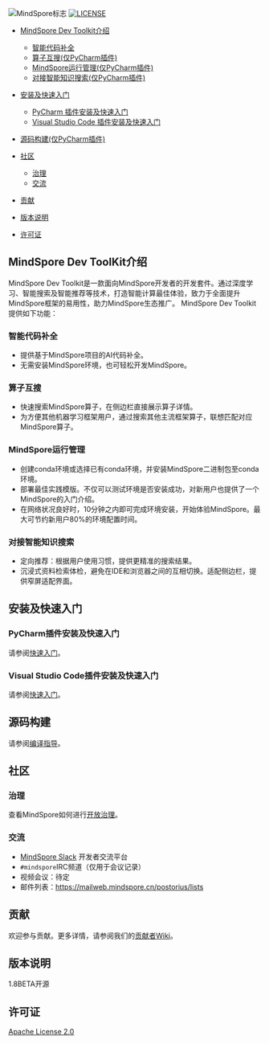 ![MindSpore标志](https://gitee.com/mindspore/mindspore/raw/master/docs/MindSpore-logo.png "MindSpore logo")
[![LICENSE](https://img.shields.io/github/license/mindspore-ai/mindspore.svg?style=flat-square)](https://github.com/mindspore-ai/mindspore/blob/master/LICENSE)

<!-- TOC -->

* [MindSpore Dev Toolkit介绍](#mindspore-dev-toolkit介绍)
  
    * [智能代码补全](#智能代码补全)
    * [算子互搜(仅PyCharm插件)](#算子互搜)
    * [MindSpore运行管理(仅PyCharm插件)](#mindspore运行管理)
    * [对接智能知识搜索(仅PyCharm插件)](#对接智能知识搜索)


* [安装及快速入门](#安装及快速入门)

    * [PyCharm 插件安装及快速入门](#pycharm插件安装及快速入门)
    * [Visual Studio Code 插件安装及快速入门](#visual-studio-code插件安装及快速入门)

* [源码构建(仅PyCharm插件)](#源码构建)
* [社区](#社区)

    * [治理](#治理)
    * [交流](#交流)

* [贡献](#贡献)
* [版本说明](#版本说明)
* [许可证](#许可证)

<!-- /TOC -->

## MindSpore Dev ToolKit介绍

MindSpore Dev Toolkit是一款面向MindSpore开发者的开发套件。通过深度学习、智能搜索及智能推荐等技术，打造智能计算最佳体验，致力于全面提升MindSpore框架的易用性，助力MindSpore生态推广。
MindSpore Dev Toolkit提供如下功能：

### 智能代码补全

* 提供基于MindSpore项目的AI代码补全。
* 无需安装MindSpore环境，也可轻松开发MindSpore。

### 算子互搜

* 快速搜索MindSpore算子，在侧边栏直接展示算子详情。
* 为方便其他机器学习框架用户，通过搜索其他主流框架算子，联想匹配对应MindSpore算子。

### MindSpore运行管理

* 创建conda环境或选择已有conda环境，并安装MindSpore二进制包至conda环境。
* 部署最佳实践模版。不仅可以测试环境是否安装成功，对新用户也提供了一个MindSpore的入门介绍。
* 在网络状况良好时，10分钟之内即可完成环境安装，开始体验MindSpore。最大可节约新用户80%的环境配置时间。

### 对接智能知识搜索

* 定向推荐：根据用户使用习惯，提供更精准的搜索结果。
* 沉浸式资料检索体检，避免在IDE和浏览器之间的互相切换。适配侧边栏，提供窄屏适配界面。

## 安装及快速入门

### PyCharm插件安装及快速入门

请参阅[快速入门](https://gitee.com/mindspore/ide-plugin/blob/master/MindSpore%20Dev%20Toolkit%20快速入门指南.md)。

### Visual Studio Code插件安装及快速入门

请参阅[快速入门](https://gitee.com/mindspore/ide-plugin/blob/master/MindSpore%20Dev%20Toolkit-vscode%20快速入门指南.md)。

## 源码构建

请参阅[编译指导](https://gitee.com/mindspore/ide-plugin/blob/master/MindSpore%20Dev%20ToolKit%20源码编译指导.md)。

## 社区

### 治理

查看MindSpore如何进行[开放治理](https://gitee.com/mindspore/community/blob/master/governance.md)。

### 交流

* [MindSpore Slack](https://join.slack.com/t/mindspore/shared_invite/zt-dgk65rli-3ex4xvS4wHX7UDmsQmfu8w) 开发者交流平台
* `#mindspore`IRC频道（仅用于会议记录）
* 视频会议：待定
* 邮件列表：<https://mailweb.mindspore.cn/postorius/lists>

## 贡献

欢迎参与贡献。更多详情，请参阅我们的[贡献者Wiki](https://gitee.com/mindspore/mindspore/blob/master/CONTRIBUTING.md)。

## 版本说明

1.8BETA开源

## 许可证

[Apache License 2.0](https://gitee.com/mindspore/mindspore#/mindspore/mindspore/blob/master/LICENSE)